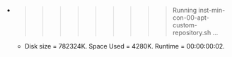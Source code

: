 * >>>>>>>>> Running inst-min-con-00-apt-custom-repository.sh ...
  * Disk size = 782324K. Space Used = 4280K. Runtime = 00:00:00:02.
